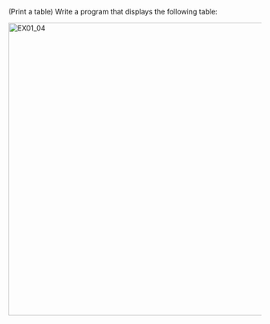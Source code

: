 (Print a table) Write a program that displays the following table:

<img width="584" alt="EX01_04" src="https://user-images.githubusercontent.com/110269691/197595627-c6af3adc-a304-44d9-9632-93e821385592.png">
